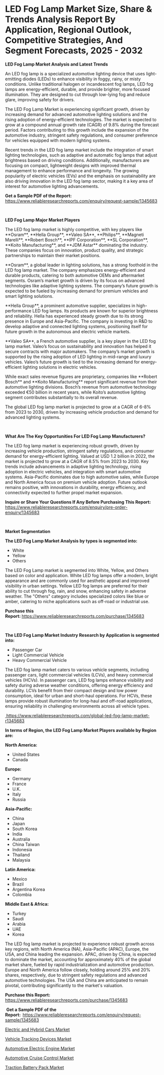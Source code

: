 <p><h1>LED Fog Lamp Market Size, Share & Trends Analysis Report By Application, Regional Outlook, Competitive Strategies, And Segment Forecasts, 2025 - 2032</h1></p><p><strong>LED Fog Lamp Market Analysis and Latest Trends</strong></p>
<p><p>An LED fog lamp is a specialized automotive lighting device that uses light-emitting diodes (LEDs) to enhance visibility in foggy, rainy, or misty conditions. Unlike traditional halogen or incandescent fog lamps, LED fog lamps are energy-efficient, durable, and provide brighter, more focused illumination. They are designed to cut through low-lying fog and reduce glare, improving safety for drivers.</p><p>The LED Fog Lamp Market is experiencing significant growth, driven by increasing demand for advanced automotive lighting solutions and the rising adoption of energy-efficient technologies. The market is expected to grow at a compound annual growth rate (CAGR) of 9.8% during the forecast period. Factors contributing to this growth include the expansion of the automotive industry, stringent safety regulations, and consumer preference for vehicles equipped with modern lighting systems.</p><p>Recent trends in the LED fog lamp market include the integration of smart lighting technologies, such as adaptive and automatic fog lamps that adjust brightness based on driving conditions. Additionally, manufacturers are focusing on compact, lightweight designs with improved thermal management to enhance performance and longevity. The growing popularity of electric vehicles (EVs) and the emphasis on sustainability are also driving innovation in the LED fog lamp sector, making it a key area of interest for automotive lighting advancements.</p></p>
<p><strong>Get a Sample PDF of the Report:&nbsp;</strong> <a href="https://www.reliableresearchreports.com/enquiry/request-sample/1345683?utm_campaign=123&utm_medium=2&utm_source=Github&utm_content=ia&utm_term=22012025&utm_id=led-fog-lamp">https://www.reliableresearchreports.com/enquiry/request-sample/1345683</a></p>
<p>&nbsp;</p>
<p><strong>LED Fog Lamp Major Market Players</strong></p>
<p><p>The LED fog lamp market is highly competitive, with key players like **Osram**, **Hella Group**, **Valeo SA**, **Philips**, **Magneti Marelli**, **Robert Bosch**, **IPF Corporation**, **SL Corporation**, **Koito Manufacturing**, and **JDM Astar** dominating the industry. These companies focus on innovation, product quality, and strategic partnerships to maintain their market positions.</p><p>**Osram**, a global leader in lighting solutions, has a strong foothold in the LED fog lamp market. The company emphasizes energy-efficient and durable products, catering to both automotive OEMs and aftermarket segments. Osram’s market growth is driven by its focus on advanced technologies like adaptive lighting systems. The company’s future growth is expected to be fueled by increasing demand for premium vehicles and smart lighting solutions.</p><p>**Hella Group**, a prominent automotive supplier, specializes in high-performance LED fog lamps. Its products are known for superior brightness and reliability. Hella has experienced steady growth due to its strong presence in Europe and Asia-Pacific. The company is investing in R&D to develop adaptive and connected lighting systems, positioning itself for future growth in the autonomous and electric vehicle markets.</p><p>**Valeo SA**, a French automotive supplier, is a key player in the LED fog lamp market. Valeo’s focus on sustainability and innovation has helped it secure contracts with major automakers. The company’s market growth is supported by the rising adoption of LED lighting in mid-range and luxury vehicles. Valeo’s future growth is tied to the increasing demand for energy-efficient lighting solutions in electric vehicles.</p><p>While exact sales revenue figures are proprietary, companies like **Robert Bosch** and **Koito Manufacturing** report significant revenue from their automotive lighting divisions. Bosch’s revenue from automotive technology exceeded €50 billion in recent years, while Koito’s automotive lighting segment contributes substantially to its overall revenue.</p><p>The global LED fog lamp market is projected to grow at a CAGR of 6-8% from 2023 to 2030, driven by increasing vehicle production and demand for advanced lighting systems.</p></p>
<p>&nbsp;</p>
<p><strong>What Are The Key Opportunities For LED Fog Lamp Manufacturers?</strong></p>
<p><p>The LED fog lamp market is experiencing robust growth, driven by increasing vehicle production, stringent safety regulations, and consumer demand for energy-efficient lighting. Valued at USD 1.2 billion in 2022, the market is projected to grow at a CAGR of 8.5% from 2023 to 2030. Key trends include advancements in adaptive lighting technology, rising adoption in electric vehicles, and integration with smart automotive systems. Asia-Pacific dominates due to high automotive sales, while Europe and North America focus on premium vehicle adoption. Future outlook remains positive, with innovations in durability, energy efficiency, and connectivity expected to further propel market expansion.</p></p>
<p><strong>Inquire or Share Your Questions If Any Before Purchasing This Report:</strong> <a href="https://www.reliableresearchreports.com/enquiry/pre-order-enquiry/1345683?utm_campaign=123&utm_medium=2&utm_source=Github&utm_content=ia&utm_term=22012025&utm_id=led-fog-lamp">https://www.reliableresearchreports.com/enquiry/pre-order-enquiry/1345683</a></p>
<p>&nbsp;</p>
<p><strong>Market Segmentation</strong></p>
<p><strong>The LED Fog Lamp Market Analysis by types is segmented into:</strong></p>
<p><ul><li>White</li><li>Yellow</li><li>Others</li></ul></p>
<p><p>The LED Fog Lamp market is segmented into White, Yellow, and Others based on color and application. White LED fog lamps offer a modern, bright appearance and are commonly used for aesthetic appeal and improved visibility in urban settings. Yellow LED fog lamps are preferred for their ability to cut through fog, rain, and snow, enhancing safety in adverse weather. The "Others" category includes specialized colors like blue or amber, catering to niche applications such as off-road or industrial use.</p></p>
<p><strong>Purchase this Report:&nbsp;</strong><a href="https://www.reliableresearchreports.com/purchase/1345683?utm_campaign=123&utm_medium=2&utm_source=Github&utm_content=ia&utm_term=22012025&utm_id=led-fog-lamp">https://www.reliableresearchreports.com/purchase/1345683</a></p>
<p>&nbsp;</p>
<p><strong>The LED Fog Lamp Market Industry Research by Application is segmented into:</strong></p>
<p><ul><li>Passenger Car</li><li>Light Commercial Vehicle</li><li>Heavy Commercial Vehicle</li></ul></p>
<p><p>The LED fog lamp market caters to various vehicle segments, including passenger cars, light commercial vehicles (LCVs), and heavy commercial vehicles (HCVs). In passenger cars, LED fog lamps enhance visibility and safety during adverse weather conditions, offering energy efficiency and durability. LCVs benefit from their compact design and low power consumption, ideal for urban and short-haul operations. For HCVs, these lamps provide robust illumination for long-haul and off-road applications, ensuring reliability in challenging environments across all vehicle types.</p></p>
<p><a href="https://www.reliableresearchreports.com/global-led-fog-lamp-market-r1345683?utm_campaign=123&utm_medium=2&utm_source=Github&utm_content=ia&utm_term=22012025&utm_id=led-fog-lamp">&nbsp;https://www.reliableresearchreports.com/global-led-fog-lamp-market-r1345683</a></p>
<p><strong>In terms of Region, the LED Fog Lamp Market Players available by Region are:</strong></p>
<p>
    <p> <strong> North America: </strong>
        <ul>
            <li>United States</li>
            <li>Canada</li>
        </ul>
        </p> 
    <p> <strong> Europe: </strong>
        <ul>
            <li>Germany</li>
            <li>France</li>
            <li>U.K.</li>
            <li>Italy</li>
            <li>Russia</li>
        </ul>
        </p> 
    <p> <strong> Asia-Pacific: </strong>
        <ul>
            <li>China</li>
            <li>Japan</li>
            <li>South Korea</li>
            <li>India</li>
            <li>Australia</li>
            <li>China Taiwan</li>
            <li>Indonesia</li>
            <li>Thailand</li>
            <li>Malaysia</li>
        </ul>
        </p> 
    <p> <strong> Latin America: </strong>
        <ul>
            <li>Mexico</li>
            <li>Brazil</li>
            <li>Argentina Korea</li>
            <li>Colombia</li>
        </ul>
        </p> 
    <p> <strong> Middle East & Africa: </strong>
        <ul>
            <li>Turkey</li>
            <li>Saudi</li>
            <li>Arabia</li>
            <li>UAE</li>
            <li>Korea</li>
        </ul>
    </p>
    </p>
<p><p>The LED fog lamp market is projected to experience robust growth across key regions, with North America (NA), Asia-Pacific (APAC), Europe, the USA, and China leading the expansion. APAC, driven by China, is expected to dominate the market, accounting for approximately 40% of the global market share, fueled by rapid industrialization and automotive production. Europe and North America follow closely, holding around 25% and 20% shares, respectively, due to stringent safety regulations and advanced automotive technologies. The USA and China are anticipated to remain pivotal, contributing significantly to the market's valuation.</p></p>
<p><strong>Purchase this Report: </strong><a href="https://www.reliableresearchreports.com/purchase/1345683?utm_campaign=123&utm_medium=2&utm_source=Github&utm_content=ia&utm_term=22012025&utm_id=led-fog-lamp">https://www.reliableresearchreports.com/purchase/1345683</a></p>
<p>&nbsp;<strong>Get a Sample PDF of the Report:&nbsp;&nbsp;</strong><a href="https://www.reliableresearchreports.com/enquiry/request-sample/1345683?utm_campaign=123&utm_medium=2&utm_source=Github&utm_content=ia&utm_term=22012025&utm_id=led-fog-lamp">https://www.reliableresearchreports.com/enquiry/request-sample/1345683</a></p>
<p><strong></strong></p>
<p><p><a href="https://github.com/petbigbeepjn/Market-Research-Report-List-1/blob/main/electric-and-hybrid-cars-market.md?utm_campaign=123&utm_medium=2&utm_source=Github&utm_content=ia&utm_term=22012025&utm_id=led-fog-lamp">Electric and Hybrid Cars Market</a></p><p><a href="https://github.com/risingtrista99259/Market-Research-Report-List-1/blob/main/vehicle-tracking-devices-market.md?utm_campaign=123&utm_medium=2&utm_source=Github&utm_content=ia&utm_term=22012025&utm_id=led-fog-lamp">Vehicle Tracking Devices Market</a></p><p><a href="https://github.com/luckyshygirl/Market-Research-Report-List-7/blob/main/automotive-electric-engine-market.md?utm_campaign=123&utm_medium=2&utm_source=Github&utm_content=ia&utm_term=22012025&utm_id=led-fog-lamp">Automotive Electric Engine Market</a></p><p><a href="https://github.com/birnbaumbulah0/Market-Research-Report-List-1/blob/main/automotive-cruise-control-market.md?utm_campaign=123&utm_medium=2&utm_source=Github&utm_content=ia&utm_term=22012025&utm_id=led-fog-lamp">Automotive Cruise Control Market</a></p><p><a href="https://github.com/dmitriyvo6rog/Market-Research-Report-List-1/blob/main/traction-battery-pack-market.md?utm_campaign=123&utm_medium=2&utm_source=Github&utm_content=ia&utm_term=22012025&utm_id=led-fog-lamp">Traction Battery Pack Market</a></p></p>
